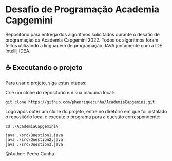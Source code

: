 # Desafio de Programação Academia Capgemini

Repositório para entrega dos algoritmos solicitados durante o desafio de programação da Academia Capgemini 2022. 
Todos os algoritmos foram feitos utilizando a linguagem de programação JAVA juntamente com a IDE Intellij IDEA.

## ☕ Executando o projeto

Para usar o projeto, siga estas etapas:

Crie um clone do repositório em sua máquina local:
```
git clone https://github.com/phenriquecunha/AcademiaCapgemini.git
```
Logo após obter um clone do projeto, entre no diretório em que foi instalado o repositório local e execute o programa para a questão correspondente:
```
cd .\AcademiaCapgemini\
```
```
java .\src\Question1.java
java .\src\Question2.java
java .\src\Question3.java
```
@Author: Pedro Cunha

